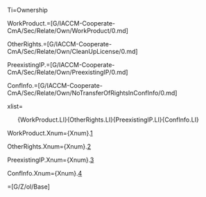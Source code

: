 Ti=Ownership

WorkProduct.=[G/IACCM-Cooperate-CmA/Sec/Relate/Own/WorkProduct/0.md]

OtherRights.=[G/IACCM-Cooperate-CmA/Sec/Relate/Own/CleanUpLicense/0.md]

PreexistingIP.=[G/IACCM-Cooperate-CmA/Sec/Relate/Own/PreexistingIP/0.md]

ConfInfo.=[G/IACCM-Cooperate-CmA/Sec/Relate/Own/NoTransferOfRightsInConfInfo/0.md]

xlist=<ol>{WorkProduct.LI}{OtherRights.LI}{PreexistingIP.LI}{ConfInfo.LI}</ol>

WorkProduct.Xnum={Xnum}.<a href="#Relate.Own.WorkProduct.Sec" class="xref">1</a>

OtherRights.Xnum={Xnum}.<a href="#Relate.Own.OtherRights.Sec" class="xref">2</a>

PreexistingIP.Xnum={Xnum}.<a href="#Relate.Own.PreexistingIP.Sec" class="xref">3</a>

ConfInfo.Xnum={Xnum}.<a href="#Relate.Own.ConfInfo.Sec" class="xref">4</a>

=[G/Z/ol/Base]
